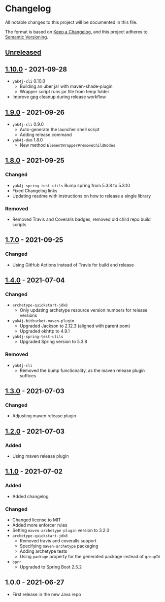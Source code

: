 # Changelog
All notable changes to this project will be documented in this file.

The format is based on [Keep a Changelog](https://keepachangelog.com/en/1.0.0/),
and this project adheres to [Semantic Versioning](https://semver.org/spec/v2.0.0.html).

## [Unreleased](https://github.com/ngeor/java/compare/v1.10.0...trunk)

## [1.10.0](https://github.com/ngeor/java/compare/v1.9.0...v1.10.0) - 2021-09-28

- `yak4j-cli` 0.10.0
  - Building an uber jar with maven-shade-plugin
  - Wrapper script runs jar file from temp folder
- Improve gpg cleanup during release workflow

## [1.9.0](https://github.com/ngeor/java/compare/v1.8.0...v1.9.0) - 2021-09-26

- `yak4j-cli` 0.9.0
  - Auto-generate the launcher shell script
  - Adding release command
- `yak4j-dom` 1.8.0
  - New method `ElementWrapper#removeChildNodes`

## [1.8.0](https://github.com/ngeor/java/compare/v1.7.0...v1.8.0) - 2021-09-25

### Changed

- `yak4j-spring-test-utils` Bump spring from 5.3.8 to 5.3.10
- Fixed Changelog links
- Updating readme with instructions on how to release a single library

### Removed

- Removed Travis and Coveralls badges, removed old child repo build scripts

## [1.7.0](https://github.com/ngeor/java/compare/v1.4.0...v1.7.0) - 2021-09-25

### Changed

- Using GitHub Actions instead of Travis for build and release

## [1.4.0](https://github.com/ngeor/java/compare/v1.3.0...v1.4.0) - 2021-07-04

### Changed

- `archetype-quickstart-jdk8`
    - Only updating archetype resource version numbers for release versions
- `yak4j-bitbucket-maven-plugin`
    - Upgraded Jackson to 2.12.3 (aligned with parent pom)
    - Upgraded okhttp to 4.9.1
- `yak4j-spring-test-utils`
    - Upgraded Spring version to 5.3.8

### Removed

- `yak4j-cli`
    - Removed the bump functionality, as the maven release plugin suffices

## [1.3.0](https://github.com/ngeor/java/compare/v1.2.0...v1.3.0) - 2021-07-03

### Changed

- Adjusting maven release plugin

## [1.2.0](https://github.com/ngeor/java/compare/v1.1.0...v1.2.0) - 2021-07-03

### Added

- Using maven release plugin

## [1.1.0](https://github.com/ngeor/java/compare/v1.0.0...v1.1.0) - 2021-07-02

### Added

- Added changelog

### Changed

- Changed license to MIT
- Added more enforcer rules
- Setting `maven-archetype-plugin` version to 3.2.0
- `archetype-quickstart-jdk8`
    - Removed travis and coveralls support
    - Specifying `maven-archetype` packaging
    - Adding archetype tests
    - Using `package` property for the generated package instead of `groupId`
- `bprr`
    - Upgraded to Spring Boot 2.5.2

## 1.0.0 - 2021-06-27

- First release in the new Java repo
